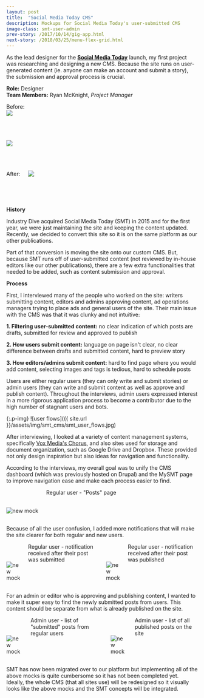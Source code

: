 ```yaml
---
layout: post
title:  "Social Media Today CMS"
description: Mockups for Social Media Today's user-submitted CMS
image-class: smt-user-admin
prev-story: /2017/10/14/gig-app.html
next-story: /2018/03/25/menu-flex-grid.html
---
```


As the lead designer for the **[Social Media Today](http://www.socialmediatoday.com/)** launch, my first project was researching and designing a new CMS. Because the site runs on user-generated content (ie. anyone can make an account and submit a story), the submission and approval process is crucial. 

**Role:** Designer<br/>
**Team Members:** Ryan McKnight, _Project Manager_

<div class="row">
	<span class="help-text">Before:</span>
	<div class="medium-6 columns">
		<img class="p-img" src="{{ site.url }}/assets/img/smt_cms/old_dash_admin.jpg" style="margin:0 0 4rem 0;">
	</div>
	<div class="medium-6 columns">
		<img class="p-img" src="{{ site.url }}/assets/img/smt_cms/old_dash_user.jpg" style="margin:0 0 4rem 0;">
	</div>
</div>
<div class="row">
	<div class="columns">
		<span class="help-text">After:</span>
		<img class="p-img" src="{{ site.url }}/assets/img/smt_cms/smt_intro.jpg" style="margin:0 0 4rem 0;">
	</div>
</div>

**History**

Industry Dive acquired Social Media Today (SMT) in 2015 and for the first year, we were just maintaining the site and keeping the content updated. Recently, we decided to convert this site so it is on the same platform as our other publications. 

Part of that conversion is moving the site onto our custom CMS. But, because SMT runs off of user-submitted content (not reviewed by in-house editors like our other publications), there are a few extra functionalities that needed to be added, such as content submission and approval. 

**Process**

First, I interviewed many of the people who worked on the site: writers submitting content, editors and admins approving content, ad operations managers trying to place ads and general users of the site. Their main issue with the CMS was that it was clunky and not intuitive:

**1. Filtering user-submitted content:** no clear indication of which posts are drafts, submitted for review and approved to publish

**2. How users submit content:** language on page isn't clear, no clear difference between drafts and submitted content, hard to preview story

**3. How editors/admins submit content:** hard to find page where you would add content, selecting images and tags is tedious, hard to schedule posts

Users are either regular users (they can only write and submit stories) or admin users (they can write and submit content as well as approve and publish content). Throughout the interviews, admin users expressed interest in a more rigorous application process to become a contributor due to the high number of stagnant users and bots.

{:.p-img}
![user flows]({{ site.url }}/assets/img/smt_cms/smt_user_flows.jpg)

After interviewing, I looked at a variety of content management systems, specifically [Vox Media's Chorus](https://product.voxmedia.com/2016/2/23/11098476/curbed-on-chorus-the-start-of-a-new-era-at-vox-media), and also sites used for storage and document organization, such as Google Drive and Dropbox. These provided not only design inspiration but also ideas for navigation and functionality. 

According to the interviews, my overall goal was to unify the CMS dashboard (which was previously hosted on Drupal) and the MySMT page to improve navigation ease and make each process easier to find. 

<div class="row">
	<div class="columns">
		<img class="p-img" alt="new mock" src="{{ site.url }}/assets/img/smt_cms/smt1.jpg" style="margin: 3rem 0 1rem 0;">
		<span class="help-text" style="margin-bottom: 3rem;">Regular user - "Posts" page</span>
	</div>
</div>

Because of all the user confusion, I added more notifications that will make the site clearer for both regular and new users. 

<div class="row">
	<div class="columns">
		<img class="p-img" alt="new mock" src="{{ site.url }}/assets/img/smt_cms/smt3.jpg" style="margin: 3rem 0 1rem 0;">
		<span class="help-text">Regular user - notification received after their post was submitted</span>
		<img class="p-img" alt="new mock" src="{{ site.url }}/assets/img/smt_cms/smt2.jpg" style="margin: 3rem 0 1rem 0;">
		<span class="help-text" style="margin-bottom: 3rem;">Regular user - notification received after their post was published</span>
	</div>
</div>

For an admin or editor who is approving and publishing content, I wanted to make it super easy to find the newly submitted posts from users. This content should be separate from what is already published on the site. 

<div class="row">
	<div class="columns">
		<img class="p-img" alt="new mock" src="{{ site.url }}/assets/img/smt_cms/smt5.jpg" style="margin: 3rem 0 1rem 0;">
		<span class="help-text">Admin user - list of "submitted" posts from regular users</span>
		<img class="p-img" alt="new mock" src="{{ site.url }}/assets/img/smt_cms/smt6.jpg" style="margin: 3rem 0 1rem 0;">
		<span class="help-text" style="margin-bottom: 3rem;">Admin user - list of all published posts on the site</span>
	</div>
</div>

SMT has now been migrated over to our platform but implementing all of the above mocks is quite cumbersome so it has not been completed yet. Ideally, the whole CMS (that all sites use) will be redesigned so it visually looks like the above mocks and the SMT concepts will be integrated. 


